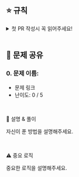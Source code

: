 ## ⭐ 규칙
<details>
  <summary>첫 PR 작성시 꼭 읽어주세요!</summary>
  
  1. PR 제목</br>
     {브랜치 이름}: {목표 문제 수}/{푼 문제 수}/{못 푼 문제 수}</br>
     **(예시) kkc217_230928: 3/3/0**
  
  2. 내용</br>
     **문제 개수**만큼 템플릿울 복붙해 내용을 작성해주세요.
</details>

</br>

## 💬 문제 공유

### 0. 문제 이름:
- 문제 링크 <!-- "문제 링크" 글자에 링크 생성하기 -->
-  난이도: 0 / 5 <!-- 본인이 느낀 난이도를 기입해주세요. -->

</br>

📝 설명 & 풀이

자신이 푼 방법을 설명해주세요.

</br>

⚠️ 중요 로직

중요한 로직을 설명해주세요.

</br>
</br>
